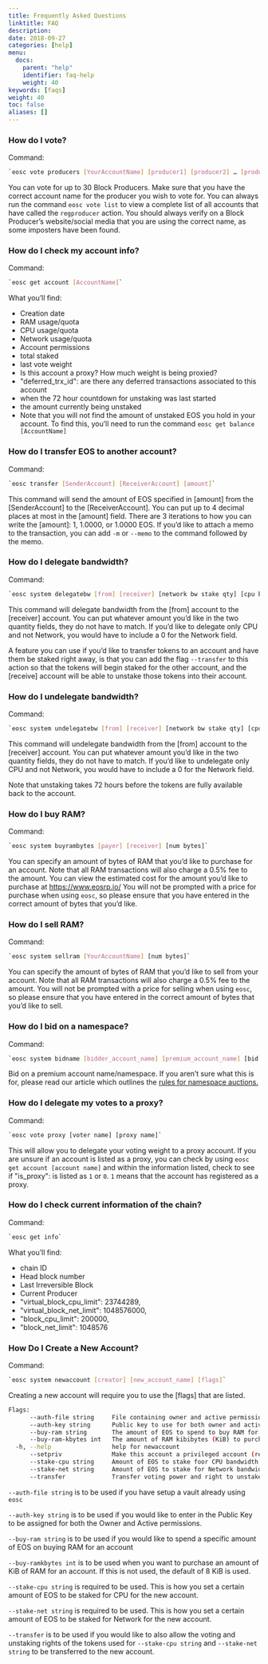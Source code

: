 ```yaml
---
title: Frequently Asked Questions
linktitle: FAQ
description:
date: 2018-09-27
categories: [help]
menu:
  docs:
    parent: "help"
    identifier: faq-help
    weight: 40
keywords: [faqs]
weight: 40
toc: false
aliases: []
---
```


### How do I vote?
Command: 
```bash
`eosc vote producers [YourAccountName] [producer1] [producer2] … [producer30]`
```
You can vote for up to 30 Block Producers. Make sure that you have the correct account name for the producer you wish to vote for. You can always run the command `eosc vote list` to view a complete list of all accounts that have called the `regproducer` action. You should always verify on a Block Producer’s website/social media that you are using the correct name, as some imposters have been found.

### How do I check my account info?
Command: 
```bash
`eosc get account [AccountName]`
```
What you’ll find: 
* Creation date
* RAM usage/quota
* CPU usage/quota
* Network usage/quota
* Account permissions
* total staked
* last vote weight
* Is this account a proxy? How much weight is being proxied?
* "deferred_trx_id": are there any deferred transactions associated to this account
* when the 72 hour countdown for unstaking was last started
* the amount currently being unstaked
* Note that you will not find the amount of unstaked EOS you hold in your account. To find this, you’ll need to run the command `eosc get balance [AccountName]`

### How do I transfer EOS to another account?
Command: 
```bash
`eosc transfer [SenderAccount] [ReceiverAccount] [amount]`
```
This command will send the amount of EOS specified in [amount] from the [SenderAccount] to the [ReceiverAccount]. You can put up to 4 decimal places at most in the [amount] field. There are 3 iterations to how you can write the [amount]: 1, 1.0000, or 1.0000 EOS.
If you’d like to attach a memo to the transaction, you can add `-m` or `--memo` to the command followed by the memo. 

### How do I delegate bandwidth?
Command: 
```bash
`eosc system delegatebw [from] [receiver] [network bw stake qty] [cpu bw stake qty]`
```
This command will delegate bandwidth from the [from] account to the [receiver] account. You can put whatever amount you’d like in the two quantity fields, they do not have to match. If you’d like to delegate only CPU and not Network, you would have to include a 0 for the Network field. 

A feature you can use if you’d like to transfer tokens to an account and have them be staked right away, is that you can add the flag `--transfer` to this action so that the tokens will begin staked for the other account, and the [receive] account will be able to unstake those tokens into their account.

### How do I undelegate bandwidth?
Command: 
```bash
`eosc system undelegatebw [from] [receiver] [network bw stake qty] [cpu bw stake qty]`
```
This command will undelegate bandwidth from the [from] account to the [receiver] account. You can put whatever amount you’d like in the two quantity fields, they do not have to match. If you’d like to undelegate only CPU and not Network, you would have to include a 0 for the Network field. 

Note that unstaking takes 72 hours before the tokens are fully available back to the account. 

### How do I buy RAM?
Command: 
```bash
`eosc system buyrambytes [payer] [receiver] [num bytes]`
```
You can specify an amount of bytes of RAM that you’d like to purchase for an account. 
Note that all RAM transactions will also charge a 0.5% fee to the amount. You can view the estimated cost for the amount you’d like to purchase at https://www.eosrp.io/ 
You will not be prompted with a price for purchase when using `eosc`, so please ensure that you have entered in the correct amount of bytes that you’d like.

### How do I sell RAM?
Command: 
```bash
`eosc system sellram [YourAccountName] [num bytes]`
```
You can specify the amount of bytes of RAM that you’d like to sell from your account. 
Note that all RAM transactions will also charge a 0.5% fee to the amount. 
You will not be prompted with a price for selling when using `eosc`, so please ensure that you have entered in the correct amount of bytes that you’d like to sell.

### How do I bid on a namespace?
Command: 
```bash
`eosc system bidname [bidder_account_name] [premium_account_name] [bid quantity]`
```
Bid on a premium account name/namespace. If you aren’t sure what this is for, please read our article which outlines the [rules for namespace auctions.](https://www.eoscanada.com/en/everything-you-need-to-know-about-namespace-bidding-about-eos) 

### How do I delegate my votes to a proxy?
Command: 
```bash
`eosc vote proxy [voter name] [proxy name]`
```
This will allow you to delegate your voting weight to a proxy account. If you are unsure if an account is listed as a proxy, you can check by using `eosc get account [account name]` and within the information listed, check to see if "is_proxy": is listed as `1` or `0`. `1` means that the account has registered as a proxy.

### How do I check current information of the chain?
Command: 
```bash
`eosc get info`
```
What you’ll find:
* chain ID
* Head block number
* Last Irreversible Block
* Current Producer
* "virtual_block_cpu_limit": 23744289,
* "virtual_block_net_limit": 1048576000,
* "block_cpu_limit": 200000,
* "block_net_limit": 1048576

### How Do I Create a New Account?
Command:
```bash
`eosc system newaccount [creator] [new_account_name] [flags]`
```
Creating a new account will require you to use the [flags] that are listed.
```bash
Flags:
      --auth-file string     File containing owner and active permissions authorities. See example in --help
      --auth-key string      Public key to use for both owner and active permissions.
      --buy-ram string       The amount of EOS to spend to buy RAM for the new account (at current EOS/RAM market price)
      --buy-ram-kbytes int   The amount of RAM kibibytes (KiB) to purchase for the new account.  Defaults to 8 KiB. (default 8)
  -h, --help                 help for newaccount
      --setpriv              Make this account a privileged account (reserved to the 'eosio' system account)
      --stake-cpu string     Amount of EOS to stake foor CPU bandwidth (required)
      --stake-net string     Amount of EOS to stake for Network bandwidth (required)
      --transfer             Transfer voting power and right to unstake EOS to receiver
``` 
`--auth-file string` is to be used if you have setup a vault already using `eosc`

`--auth-key string` is to be used if you would like to enter in the Public Key to be assigned for both the Owner and Active permissions.

`--buy-ram string` is to be used if you would like to spend a specific amount of EOS on buying RAM for an account

`--buy-ramkbytes int` is to be used when you want to purchase an amount of KiB of RAM for an account. If this is not used, the default of 8 KiB is used.

`--stake-cpu string` is required to be used. This is how you set a certain amount of EOS to be staked for CPU for the new account.

`--stake-net string` is required to be used. This is how you set a certain amount of EOS to be staked for Network for the new account.

`--transfer` is to be used if you would like to also allow the voting and unstaking rights of the tokens used for `--stake-cpu string` and `--stake-net string` to be transferred to the new account. 

